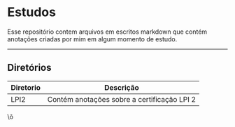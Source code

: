 # Estudos
Esse repositório contem arquivos em escritos markdown que contém anotações criadas por mim em algum momento de estudo.

---

## Diretórios
| Diretorio | Descrição |
| --- | --- |
| LPI2 | Contém anotações sobre a certificação LPI 2 |

\õ 
